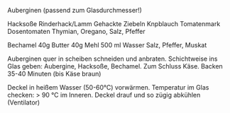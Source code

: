 Auberginen (passend zum Glasdurchmesser!)

Hacksoße
Rinderhack/Lamm
Gehackte Ziebeln
Knpblauch
Tomatenmark
Dosentomaten
Thymian, Oregano, Salz, Pfeffer

Bechamel
40g Butter
40g Mehl
500 ml Wasser
Salz, Pfeffer, Muskat

Auberginen quer in scheiben schneiden und anbraten.
Schichtweise ins Glas geben: Aubergine, Hacksoße, Bechamel. Zum Schluss Käse.
Backen 35-40 Minuten (bis Käse braun)

Deckel in heißem Wasser (50-60°C) vorwärmen. 
Temperatur im Glas checken: > 90 °C im Inneren.
Deckel drauf und so zügig  abkühlen (Ventilator)